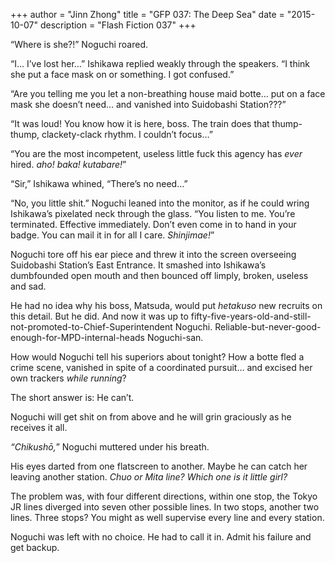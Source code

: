 +++
author = "Jinn Zhong"
title = "GFP 037: The Deep Sea"
date = "2015-10-07"
description = "Flash Fiction 037"
+++

“Where is she?!” Noguchi roared.

“I… I’ve lost her…” Ishikawa replied weakly through the speakers. “I think she put a face mask on or something. I got confused.”

“Are you telling me you let a non-breathing house maid botte… put on a face mask she doesn’t need… and vanished into Suidobashi Station???”

“It was loud! You know how it is here, boss. The train does that thump-thump, clackety-clack rhythm. I couldn’t focus…”

“You are the most incompetent, useless little fuck this agency has  _ever_ hired. _aho! baka! kutabare!_”

“Sir,” Ishikawa whined, “There’s no need…”

“No, you little shit.” Noguchi leaned into the monitor, as if he could wring Ishikawa’s pixelated neck through the glass. “You listen to me. You’re terminated. Effective immediately. Don’t even come in to hand in your badge. You can mail it in for all I care.  _Shinjimae!_”

Noguchi tore off his ear piece and threw it into the screen overseeing Suidobashi Station’s East Entrance. It smashed into Ishikawa’s dumbfounded open mouth and then bounced off limply, broken, useless and sad.

He had no idea why his boss, Matsuda, would put _hetakuso_ new recruits on this detail. But he did. And now it was up to fifty-five-years-old-and-still-not-promoted-to-Chief-Superintendent Noguchi. Reliable-but-never-good-enough-for-MPD-internal-heads Noguchi-san.

How would Noguchi tell his superiors about tonight? How a botte fled a crime scene, vanished in spite of a coordinated pursuit… and excised her own trackers _while running_?

The short answer is: He can’t.

Noguchi will get shit on from above and he will grin graciously as he receives it all.

 _“Chikushō,_” Noguchi muttered under his breath.

His eyes darted from one flatscreen to another. Maybe he can catch her leaving another station. _Chuo or Mita line? Which one is it little girl?_

The problem was, with four different directions, within one stop, the Tokyo JR lines diverged into seven other possible lines. In two stops, another two lines. Three stops? You might as well supervise every line and every station.

Noguchi was left with no choice. He had to call it in. Admit his failure and get backup.
